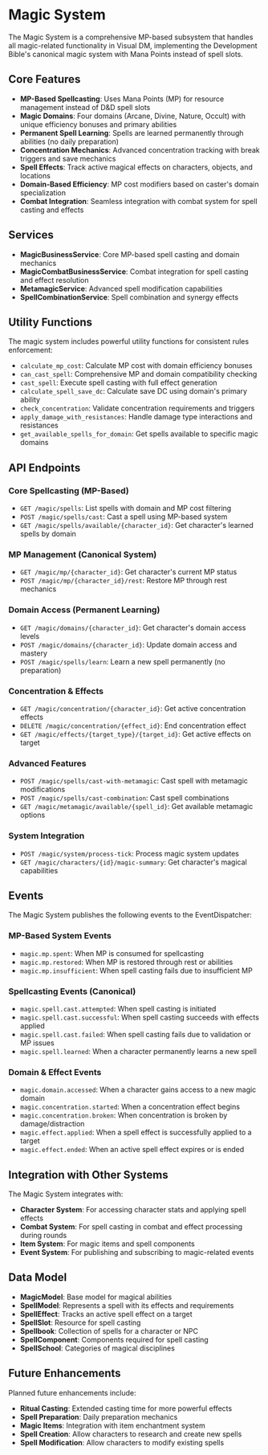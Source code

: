 # Magic System

The Magic System is a comprehensive MP-based subsystem that handles all magic-related functionality in Visual DM, implementing the Development Bible's canonical magic system with Mana Points instead of spell slots.

## Core Features

- **MP-Based Spellcasting**: Uses Mana Points (MP) for resource management instead of D&D spell slots
- **Magic Domains**: Four domains (Arcane, Divine, Nature, Occult) with unique efficiency bonuses and primary abilities
- **Permanent Spell Learning**: Spells are learned permanently through abilities (no daily preparation)
- **Concentration Mechanics**: Advanced concentration tracking with break triggers and save mechanics  
- **Spell Effects**: Track active magical effects on characters, objects, and locations
- **Domain-Based Efficiency**: MP cost modifiers based on caster's domain specialization
- **Combat Integration**: Seamless integration with combat system for spell casting and effects

## Services

- **MagicBusinessService**: Core MP-based spell casting and domain mechanics
- **MagicCombatBusinessService**: Combat integration for spell casting and effect resolution
- **MetamagicService**: Advanced spell modification capabilities
- **SpellCombinationService**: Spell combination and synergy effects

## Utility Functions

The magic system includes powerful utility functions for consistent rules enforcement:

- `calculate_mp_cost`: Calculate MP cost with domain efficiency bonuses
- `can_cast_spell`: Comprehensive MP and domain compatibility checking
- `cast_spell`: Execute spell casting with full effect generation
- `calculate_spell_save_dc`: Calculate save DC using domain's primary ability
- `check_concentration`: Validate concentration requirements and triggers
- `apply_damage_with_resistances`: Handle damage type interactions and resistances
- `get_available_spells_for_domain`: Get spells available to specific magic domains

## API Endpoints

### Core Spellcasting (MP-Based)
- `GET /magic/spells`: List spells with domain and MP cost filtering
- `POST /magic/spells/cast`: Cast a spell using MP-based system
- `GET /magic/spells/available/{character_id}`: Get character's learned spells by domain

### MP Management (Canonical System)  
- `GET /magic/mp/{character_id}`: Get character's current MP status
- `POST /magic/mp/{character_id}/rest`: Restore MP through rest mechanics

### Domain Access (Permanent Learning)
- `GET /magic/domains/{character_id}`: Get character's domain access levels
- `POST /magic/domains/{character_id}`: Update domain access and mastery
- `POST /magic/spells/learn`: Learn a new spell permanently (no preparation)

### Concentration & Effects
- `GET /magic/concentration/{character_id}`: Get active concentration effects
- `DELETE /magic/concentration/{effect_id}`: End concentration effect
- `GET /magic/effects/{target_type}/{target_id}`: Get active effects on target

### Advanced Features
- `POST /magic/spells/cast-with-metamagic`: Cast spell with metamagic modifications
- `POST /magic/spells/cast-combination`: Cast spell combinations
- `GET /magic/metamagic/available/{spell_id}`: Get available metamagic options

### System Integration
- `POST /magic/system/process-tick`: Process magic system updates
- `GET /magic/characters/{id}/magic-summary`: Get character's magical capabilities

## Events

The Magic System publishes the following events to the EventDispatcher:

### MP-Based System Events
- `magic.mp.spent`: When MP is consumed for spellcasting
- `magic.mp.restored`: When MP is restored through rest or abilities  
- `magic.mp.insufficient`: When spell casting fails due to insufficient MP

### Spellcasting Events (Canonical)
- `magic.spell.cast.attempted`: When spell casting is initiated
- `magic.spell.cast.successful`: When spell casting succeeds with effects applied
- `magic.spell.cast.failed`: When spell casting fails due to validation or MP issues
- `magic.spell.learned`: When a character permanently learns a new spell

### Domain & Effect Events
- `magic.domain.accessed`: When a character gains access to a new magic domain
- `magic.concentration.started`: When a concentration effect begins
- `magic.concentration.broken`: When concentration is broken by damage/distraction
- `magic.effect.applied`: When a spell effect is successfully applied to a target
- `magic.effect.ended`: When an active spell effect expires or is ended

## Integration with Other Systems

The Magic System integrates with:

- **Character System**: For accessing character stats and applying spell effects
- **Combat System**: For spell casting in combat and effect processing during rounds
- **Item System**: For magic items and spell components
- **Event System**: For publishing and subscribing to magic-related events

## Data Model

- **MagicModel**: Base model for magical abilities
- **SpellModel**: Represents a spell with its effects and requirements
- **SpellEffect**: Tracks an active spell effect on a target
- **SpellSlot**: Resource for spell casting
- **Spellbook**: Collection of spells for a character or NPC
- **SpellComponent**: Components required for spell casting
- **SpellSchool**: Categories of magical disciplines

## Future Enhancements

Planned future enhancements include:

- **Ritual Casting**: Extended casting time for more powerful effects
- **Spell Preparation**: Daily preparation mechanics
- **Magic Items**: Integration with item enchantment system
- **Spell Creation**: Allow characters to research and create new spells
- **Spell Modification**: Allow characters to modify existing spells
